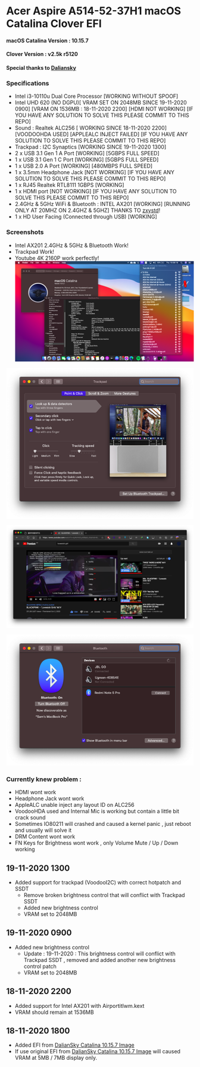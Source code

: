 # Acer Aspire A514-52-37H1 macOS Catalina Clover EFI

#### macOS Catalina Version : 10.15.7
#### Clover Version : v2.5k r5120
#### Special thanks to [Daliansky](https://github.com/daliansky)

### Specifications
- Intel i3-10110u Dual Core Processor [WORKING WITHOUT SPOOF]
- Intel UHD 620 (NO DGPU)[ VRAM SET ON 2048MB SINCE 19-11-2020 0900] [VRAM ON 1536MB : 18-11-2020 2200] [HDMI NOT WORKING] [IF YOU HAVE ANY SOLUTION TO SOLVE THIS PLEASE COMMIT TO THIS REPO]
- Sound : Realtek ALC256 [ WORKING SINCE 18-11-2020 2200] [VOODOOHDA USED] [APPLEALC INJECT FAILED] [IF YOU HAVE ANY SOLUTION TO SOLVE THIS PLEASE COMMIT TO THIS REPO]
- Trackpad : I2C Synaptics [WORKING SINCE 19-11-2020 1300]
- 2 x USB 3.1 Gen 1 A Port [WORKING] [5GBPS FULL SPEED]
- 1 x USB 3.1 Gen 1 C Port [WORKING] [5GBPS FULL SPEED]
- 1 x USB 2.0 A Port [WORKING] [480MBPS FULL SPEED]
- 1 x 3.5mm Headphone Jack [NOT WORKING] [IF YOU HAVE ANY SOLUTION TO SOLVE THIS PLEASE COMMIT TO THIS REPO]
- 1 x RJ45 Realtek RTL8111 1GBPS [WORKING]
- 1 x HDMI port [NOT WORKING] [IF YOU HAVE ANY SOLUTION TO SOLVE THIS PLEASE COMMIT TO THIS REPO]
- 2.4GHz & 5GHz WiFi & Bluetooth : INTEL AX201 [WORKING] [RUNNING ONLY AT 20MHZ ON 2.4GHZ & 5GHZ] THANKS TO [zxystd](https://github.com/zxystd)!
- 1 x HD User Facing (Connected through USB) [WORKING]

### Screenshots 
- Intel AX201 2.4GHz & 5GHz & Bluetooth Work!
- Trackpad Work!
- Youtube 4K 2160P work perfectly!
![image](https://raw.githubusercontent.com/samleong123/Acer-Aspire-A514-52-37H1-macOS-Catalina-Clover-EFI/main/Screenshots/Screenshot%202020-11-19%20at%203.08.20%20PM.png)


![image](https://raw.githubusercontent.com/samleong123/Acer-Aspire-A514-52-37H1-macOS-Catalina-Clover-EFI/main/Screenshots/Screenshot%202020-11-19%20at%203.08.45%20PM.png)


![image](https://raw.githubusercontent.com/samleong123/Acer-Aspire-A514-52-37H1-macOS-Catalina-Clover-EFI/main/Screenshots/Screenshot%202020-11-19%20at%203.09.50%20PM.png)


![image](https://raw.githubusercontent.com/samleong123/Acer-Aspire-A514-52-37H1-macOS-Catalina-Clover-EFI/main/Screenshots/Screenshot%202020-11-19%20at%203.13.41%20PM.png)

### Currently knew problem : 
- HDMI wont work
- Headphone Jack wont work
- AppleALC unable inject any layout ID on ALC256
- VoodooHDA used and Internal Mic is working but contain a little bit crack sound
- Sometimes IO80211 will crashed and caused a kernel panic , just reboot and usually will solve it
- DRM Content wont work
- FN Keys for Brightness wont work , only Volume Mute / Up / Down working


## 19-11-2020 1300
- Added support for trackpad (VoodooI2C) with correct hotpatch and SSDT
    - Remove broken brightness control that will conflict with Trackpad SSDT
    - Added new brightness control 
    - VRAM set to 2048MB

## 19-11-2020 0900
- Added new brightness control
  - Update : 19-11-2020 : This brightness control will conflict with Trackpad SSDT , removed and added another new brightness control patch
  - VRAM set to 2048MB

## 18-11-2020 2200
- Added support for Intel AX201 with Airportitlwm.kext
- VRAM should remain at 1536MB

## 18-11-2020 1800
- Added EFI from [DalianSky Catalina 10.15.7 Image](http://blog.daliansky.net/macOS-Catalina-10.15.7-19H2-Release-version-with-Clover-5122-original-image-Double-EFI-Version-UEFI-and-MBR.html)
- If use original EFI from [DalianSky Catalina 10.15.7 Image](http://blog.daliansky.net/macOS-Catalina-10.15.7-19H2-Release-version-with-Clover-5122-original-image-Double-EFI-Version-UEFI-and-MBR.html) will caused VRAM at 5MB / 7MB display only.
